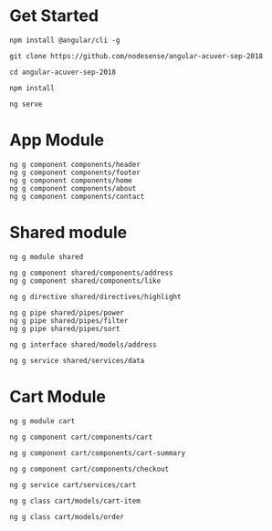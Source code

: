 # Get Started
    npm install @angular/cli -g

    git clone https://github.com/nodesense/angular-acuver-sep-2018

    cd angular-acuver-sep-2018

    npm install

    ng serve
    
# App Module

    ng g component components/header
    ng g component components/footer
    ng g component components/home
    ng g component components/about
    ng g component components/contact

# Shared module

    ng g module shared

    ng g component shared/components/address
    ng g component shared/components/like

    ng g directive shared/directives/highlight

    ng g pipe shared/pipes/power
    ng g pipe shared/pipes/filter
    ng g pipe shared/pipes/sort

    ng g interface shared/models/address

    ng g service shared/services/data


# Cart Module

    ng g module cart

    ng g component cart/components/cart

    ng g component cart/components/cart-summary

    ng g component cart/components/checkout

    ng g service cart/services/cart

    ng g class cart/models/cart-item

    ng g class cart/models/order
    

